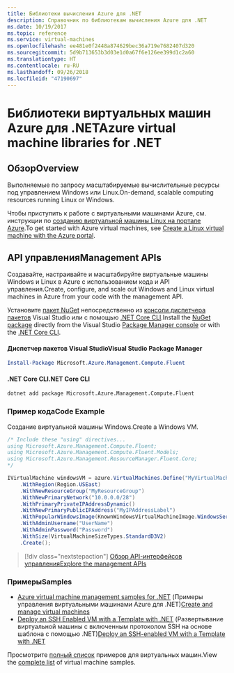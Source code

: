 ```yaml
---
title: Библиотеки вычисления Azure для .NET
description: Справочник по библиотекам вычисления Azure для .NET
ms.date: 10/19/2017
ms.topic: reference
ms.service: virtual-machines
ms.openlocfilehash: ee481e0f2448a874629bec36a719e7682407d320
ms.sourcegitcommit: 5d9b713653b3d03e1d0a67f6e126ee399d1c2a60
ms.translationtype: HT
ms.contentlocale: ru-RU
ms.lasthandoff: 09/26/2018
ms.locfileid: "47190697"
---
```

# <a name="azure-virtual-machine-libraries-for-net"></a><span data-ttu-id="df890-103">Библиотеки виртуальных машин Azure для .NET</span><span class="sxs-lookup"><span data-stu-id="df890-103">Azure virtual machine libraries for .NET</span></span>

## <a name="overview"></a><span data-ttu-id="df890-104">Обзор</span><span class="sxs-lookup"><span data-stu-id="df890-104">Overview</span></span>

<span data-ttu-id="df890-105">Выполняемые по запросу масштабируемые вычислительные ресурсы под управлением Windows или Linux.</span><span class="sxs-lookup"><span data-stu-id="df890-105">On-demand, scalable computing resources running Linux or Windows.</span></span>

<span data-ttu-id="df890-106">Чтобы приступить к работе с виртуальными машинами Azure, см. инструкции по [созданию виртуальной машины Linux на портале Azure](https://review.docs.microsoft.com/azure/virtual-machines/linux/quick-create-portal).</span><span class="sxs-lookup"><span data-stu-id="df890-106">To get started with Azure virtual machines, see [Create a Linux virtual machine with the Azure portal](https://review.docs.microsoft.com/azure/virtual-machines/linux/quick-create-portal).</span></span>

## <a name="management-apis"></a><span data-ttu-id="df890-107">API управления</span><span class="sxs-lookup"><span data-stu-id="df890-107">Management APIs</span></span>

<span data-ttu-id="df890-108">Создавайте, настраивайте и масштабируйте виртуальные машины Windows и Linux в Azure с использованием кода и API управления.</span><span class="sxs-lookup"><span data-stu-id="df890-108">Create, configure, and scale out Windows and Linux virtual machines in Azure from your code with the management API.</span></span>

<span data-ttu-id="df890-109">Установите [пакет NuGet](https://www.nuget.org/packages/Microsoft.Azure.Management.Compute.Fluent) непосредственно из [консоли диспетчера пакетов][PackageManager] Visual Studio или с помощью [.NET Core CLI][DotNetCLI].</span><span class="sxs-lookup"><span data-stu-id="df890-109">Install the [NuGet package](https://www.nuget.org/packages/Microsoft.Azure.Management.Compute.Fluent) directly from the Visual Studio [Package Manager console][PackageManager] or with the [.NET Core CLI][DotNetCLI].</span></span>

#### <a name="visual-studio-package-manager"></a><span data-ttu-id="df890-110">Диспетчер пакетов Visual Studio</span><span class="sxs-lookup"><span data-stu-id="df890-110">Visual Studio Package Manager</span></span>

```powershell
Install-Package Microsoft.Azure.Management.Compute.Fluent
```

#### <a name="net-core-cli"></a><span data-ttu-id="df890-111">.NET Core CLI</span><span class="sxs-lookup"><span data-stu-id="df890-111">.NET Core CLI</span></span>

```bash
dotnet add package Microsoft.Azure.Management.Compute.Fluent
```

### <a name="code-example"></a><span data-ttu-id="df890-112">Пример кода</span><span class="sxs-lookup"><span data-stu-id="df890-112">Code Example</span></span>

<span data-ttu-id="df890-113">Создание виртуальной машины Windows.</span><span class="sxs-lookup"><span data-stu-id="df890-113">Create a Windows VM.</span></span>

```csharp
/* Include these "using" directives...
using Microsoft.Azure.Management.Compute.Fluent;
using Microsoft.Azure.Management.Compute.Fluent.Models;
using Microsoft.Azure.Management.ResourceManager.Fluent.Core;
*/

IVirtualMachine windowsVM = azure.VirtualMachines.Define("MyVirtualMachine")
    .WithRegion(Region.USEast)
    .WithNewResourceGroup("MyResourceGroup")
    .WithNewPrimaryNetwork("10.0.0.0/28")
    .WithPrimaryPrivateIPAddressDynamic()
    .WithNewPrimaryPublicIPAddress("MyIPAddressLabel")
    .WithPopularWindowsImage(KnownWindowsVirtualMachineImage.WindowsServer2012R2Datacenter)
    .WithAdminUsername("UserName")
    .WithAdminPassword("Password")
    .WithSize(VirtualMachineSizeTypes.StandardD3V2)
    .Create();
```

> [!div class="nextstepaction"]
> [<span data-ttu-id="df890-114">Обзор API-интерфейсов управления</span><span class="sxs-lookup"><span data-stu-id="df890-114">Explore the management APIs</span></span>](https://docs.microsoft.com/dotnet/api/overview/azure/virtualmachines/management?view=azure-dotnet)

### <a name="samples"></a><span data-ttu-id="df890-115">Примеры</span><span class="sxs-lookup"><span data-stu-id="df890-115">Samples</span></span>

* <span data-ttu-id="df890-116">[Azure virtual machine management samples for .NET](/dotnet/azure/dotnet-sdk-azure-virtual-machine-samples) (Примеры управления виртуальными машинами Azure для .NET)</span><span class="sxs-lookup"><span data-stu-id="df890-116">[Create and manage virtual machines](/dotnet/azure/dotnet-sdk-azure-virtual-machine-samples)</span></span>
* <span data-ttu-id="df890-117">[Deploy an SSH Enabled VM with a Template with .NET](https://azure.microsoft.com/resources/samples/resource-manager-dotnet-template-deployment/) (Развертывание виртуальной машины с включенным протоколом SSH на основе шаблона с помощью .NET)</span><span class="sxs-lookup"><span data-stu-id="df890-117">[Deploy an SSH-enabled VM with a Template with .NET](https://azure.microsoft.com/resources/samples/resource-manager-dotnet-template-deployment/)</span></span>

<span data-ttu-id="df890-118">Просмотрите [полный список](https://azure.microsoft.com/resources/samples/?platform=dotnet&term=VM) примеров для виртуальных машин.</span><span class="sxs-lookup"><span data-stu-id="df890-118">View the [complete list](https://azure.microsoft.com/resources/samples/?platform=dotnet&term=VM) of virtual machine samples.</span></span>

[PackageManager]: https://docs.microsoft.com/nuget/tools/package-manager-console
[DotNetCLI]: https://docs.microsoft.com/dotnet/core/tools/dotnet-add-package
